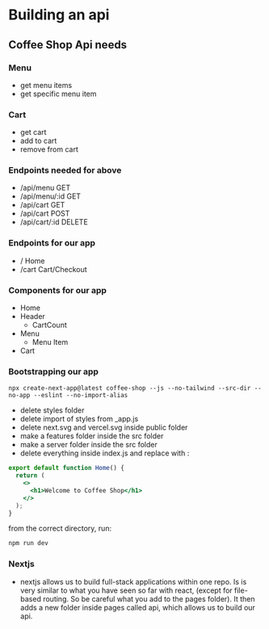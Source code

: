 # Building an api

## Coffee Shop Api needs

### Menu

- get menu items
- get specific menu item


### Cart

- get cart
- add to cart
- remove from cart


### Endpoints needed for above

- /api/menu GET
- /api/menu/:id GET
- /api/cart GET
- /api/cart POST
- /api/cart/:id DELETE

### Endpoints for our app

- / Home
- /cart Cart/Checkout

### Components for our app

- Home
- Header
    - CartCount
- Menu
  - Menu Item
- Cart


### Bootstrapping our app

```
npx create-next-app@latest coffee-shop --js --no-tailwind --src-dir --no-app --eslint --no-import-alias
```

- delete styles folder
- delete import of styles from _app.js
- delete next.svg and vercel.svg inside public folder
- make a features folder inside the src folder
- make a server folder inside the src folder
- delete everything inside index.js and replace with :

```jsx
export default function Home() {
  return (
    <>
      <h1>Welcome to Coffee Shop</h1>
    </>
  );
}
```

from the correct directory, run:

```sh
npm run dev
```

### Nextjs

- nextjs allows us to build full-stack applications within one repo. Is is very similar to what you have seen so far with react, (except for file-based routing. So be careful what you add to the pages folder). It then adds a new folder inside pages called api, which allows us to build our api.